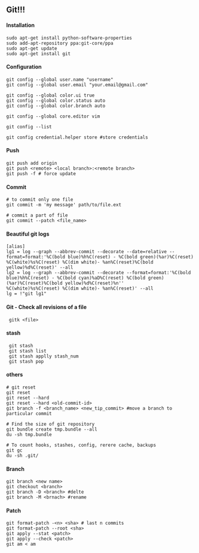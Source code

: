 ## Git!!! ##

#### Installation

    sudo apt-get install python-software-properties
    sudo add-apt-repository ppa:git-core/ppa
    sudo apt-get update
    sudo apt-get install git


#### Configuration

    git config --global user.name "username"
    git config --global user.email "your.email@gmail.com"

    git config --global color.ui true
    git config --global color.status auto
    git config --global color.branch auto

    git config --global core.editor vim

    git config --list

    git config credential.helper store #store credentials


#### Push

    git push add origin
    git push <remote> <local branch>:<remote branch>
    git push -f # force update


#### Commit

    # to commit only one file
    git commit -m 'my message' path/to/file.ext

    # commit a part of file
    git commit --patch <file_name>


#### Beautiful git logs
    [alias]
    lg1 = log --graph --abbrev-commit --decorate --date=relative --format=format:'%C(bold blue)%h%C(reset) - %C(bold green)(%ar)%C(reset) %C(white)%s%C(reset) %C(dim white)- %an%C(reset)%C(bold yellow)%d%C(reset)' --all
    lg2 = log --graph --abbrev-commit --decorate --format=format:'%C(bold blue)%h%C(reset) - %C(bold cyan)%aD%C(reset) %C(bold green)(%ar)%C(reset)%C(bold yellow)%d%C(reset)%n''          %C(white)%s%C(reset) %C(dim white)- %an%C(reset)' --all
    lg = !"git lg1"


#### Git - Check all revisions of a file

     gitk <file>


#### stash

     git stash
     git stash list
     git stash applly stash_num
     git stash pop


#### others

    # git reset
    git reset
    git reset --hard
    git reset --hard <old-commit-id>
    git branch -f <branch_name> <new_tip_commit> #move a branch to particular commit

    # Find the size of git repository
    git bundle create tmp.bundle --all
    du -sh tmp.bundle

    # To count hooks, stashes, config, rerere cache, backups
    git gc
    du -sh .git/


#### Branch

    git branch <new name>
    git checkout <branch>
    git branch -D <branch> #delte
    git branch -M <brnach> #rename

#### Patch

    git format-patch -<n> <sha> # last n commits
    git format-patch --root <sha>
    git apply --stat <patch>
    git apply --check <patch>
    git am < am
